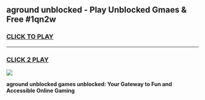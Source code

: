 
## aground unblocked - Play Unblocked Gmaes & Free #1qn2w
<h3>
<a href="https://news.freeplayer.one?title=aground_unblocked&ref=24F">CLICK TO PLAY</a></h3>
<hr>

<h3>
<a href="https://news.freeplayer.one?title=aground_unblocked&ref=24F">CLICK 2 PLAY</a>
  
</h3>

<a href="https://news.freeplayer.one?title=aground_unblocked&ref=24F/"><img src="https://clearcache.store/games.png"></a>


**aground unblocked games unblocked: Your Gateway to Fun and Accessible Online Gaming**

